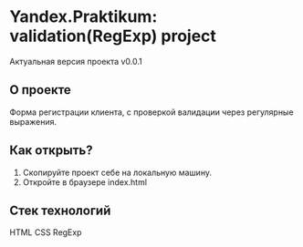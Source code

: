 # Yandex.Praktikum: validation(RegExp) project 

Актуальная версия проекта v0.0.1

## О проекте
Форма регистрации клиента, с проверкой валидации через регулярные выражения.

## Как открыть?
1. Скопируйте проект себе на локальную машину.
2. Откройте в браузере index.html

## Стек технологий
HTML CSS RegExp
